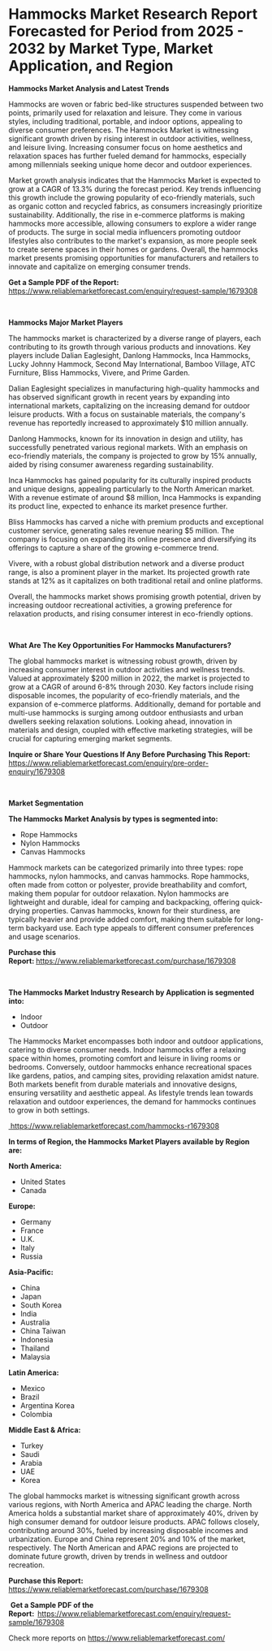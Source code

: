 <p><h1>Hammocks Market Research Report Forecasted for Period from 2025 -  2032 by Market Type, Market Application, and Region</h1></p><p><strong>Hammocks Market Analysis and Latest Trends</strong></p>
<p><p>Hammocks are woven or fabric bed-like structures suspended between two points, primarily used for relaxation and leisure. They come in various styles, including traditional, portable, and indoor options, appealing to diverse consumer preferences. The Hammocks Market is witnessing significant growth driven by rising interest in outdoor activities, wellness, and leisure living. Increasing consumer focus on home aesthetics and relaxation spaces has further fueled demand for hammocks, especially among millennials seeking unique home decor and outdoor experiences.</p><p>Market growth analysis indicates that the Hammocks Market is expected to grow at a CAGR of 13.3% during the forecast period. Key trends influencing this growth include the growing popularity of eco-friendly materials, such as organic cotton and recycled fabrics, as consumers increasingly prioritize sustainability. Additionally, the rise in e-commerce platforms is making hammocks more accessible, allowing consumers to explore a wider range of products. The surge in social media influencers promoting outdoor lifestyles also contributes to the market's expansion, as more people seek to create serene spaces in their homes or gardens. Overall, the hammocks market presents promising opportunities for manufacturers and retailers to innovate and capitalize on emerging consumer trends.</p></p>
<p><strong>Get a Sample PDF of the Report:&nbsp;</strong> <a href="https://www.reliablemarketforecast.com/enquiry/request-sample/1679308?utm_campaign=2400&utm_medium=2&utm_source=Github&utm_content=ia&utm_term=08022025&utm_id=hammocks">https://www.reliablemarketforecast.com/enquiry/request-sample/1679308</a></p>
<p>&nbsp;</p>
<p><strong>Hammocks Major Market Players</strong></p>
<p><p>The hammocks market is characterized by a diverse range of players, each contributing to its growth through various products and innovations. Key players include Dalian Eaglesight, Danlong Hammocks, Inca Hammocks, Lucky Johnny Hammock, Second May International, Bamboo Village, ATC Furniture, Bliss Hammocks, Vivere, and Prime Garden.</p><p>Dalian Eaglesight specializes in manufacturing high-quality hammocks and has observed significant growth in recent years by expanding into international markets, capitalizing on the increasing demand for outdoor leisure products. With a focus on sustainable materials, the company's revenue has reportedly increased to approximately $10 million annually.</p><p>Danlong Hammocks, known for its innovation in design and utility, has successfully penetrated various regional markets. With an emphasis on eco-friendly materials, the company is projected to grow by 15% annually, aided by rising consumer awareness regarding sustainability.</p><p>Inca Hammocks has gained popularity for its culturally inspired products and unique designs, appealing particularly to the North American market. With a revenue estimate of around $8 million, Inca Hammocks is expanding its product line, expected to enhance its market presence further.</p><p>Bliss Hammocks has carved a niche with premium products and exceptional customer service, generating sales revenue nearing $5 million. The company is focusing on expanding its online presence and diversifying its offerings to capture a share of the growing e-commerce trend.</p><p>Vivere, with a robust global distribution network and a diverse product range, is also a prominent player in the market. Its projected growth rate stands at 12% as it capitalizes on both traditional retail and online platforms.</p><p>Overall, the hammocks market shows promising growth potential, driven by increasing outdoor recreational activities, a growing preference for relaxation products, and rising consumer interest in eco-friendly options.</p></p>
<p>&nbsp;</p>
<p><strong>What Are The Key Opportunities For Hammocks Manufacturers?</strong></p>
<p><p>The global hammocks market is witnessing robust growth, driven by increasing consumer interest in outdoor activities and wellness trends. Valued at approximately $200 million in 2022, the market is projected to grow at a CAGR of around 6-8% through 2030. Key factors include rising disposable incomes, the popularity of eco-friendly materials, and the expansion of e-commerce platforms. Additionally, demand for portable and multi-use hammocks is surging among outdoor enthusiasts and urban dwellers seeking relaxation solutions. Looking ahead, innovation in materials and design, coupled with effective marketing strategies, will be crucial for capturing emerging market segments.</p></p>
<p><strong>Inquire or Share Your Questions If Any Before Purchasing This Report:</strong> <a href="https://www.reliablemarketforecast.com/enquiry/pre-order-enquiry/1679308?utm_campaign=2400&utm_medium=2&utm_source=Github&utm_content=ia&utm_term=08022025&utm_id=hammocks">https://www.reliablemarketforecast.com/enquiry/pre-order-enquiry/1679308</a></p>
<p>&nbsp;</p>
<p><strong>Market Segmentation</strong></p>
<p><strong>The Hammocks Market Analysis by types is segmented into:</strong></p>
<p><ul><li>Rope Hammocks</li><li>Nylon Hammocks</li><li>Canvas Hammocks</li></ul></p>
<p><p>Hammock markets can be categorized primarily into three types: rope hammocks, nylon hammocks, and canvas hammocks. Rope hammocks, often made from cotton or polyester, provide breathability and comfort, making them popular for outdoor relaxation. Nylon hammocks are lightweight and durable, ideal for camping and backpacking, offering quick-drying properties. Canvas hammocks, known for their sturdiness, are typically heavier and provide added comfort, making them suitable for long-term backyard use. Each type appeals to different consumer preferences and usage scenarios.</p></p>
<p><strong>Purchase this Report:&nbsp;</strong><a href="https://www.reliablemarketforecast.com/purchase/1679308?utm_campaign=2400&utm_medium=2&utm_source=Github&utm_content=ia&utm_term=08022025&utm_id=hammocks">https://www.reliablemarketforecast.com/purchase/1679308</a></p>
<p>&nbsp;</p>
<p><strong>The Hammocks Market Industry Research by Application is segmented into:</strong></p>
<p><ul><li>Indoor</li><li>Outdoor</li></ul></p>
<p><p>The Hammocks Market encompasses both indoor and outdoor applications, catering to diverse consumer needs. Indoor hammocks offer a relaxing space within homes, promoting comfort and leisure in living rooms or bedrooms. Conversely, outdoor hammocks enhance recreational spaces like gardens, patios, and camping sites, providing relaxation amidst nature. Both markets benefit from durable materials and innovative designs, ensuring versatility and aesthetic appeal. As lifestyle trends lean towards relaxation and outdoor experiences, the demand for hammocks continues to grow in both settings.</p></p>
<p><a href="https://www.reliablemarketforecast.com/hammocks-r1679308?utm_campaign=2400&utm_medium=2&utm_source=Github&utm_content=ia&utm_term=08022025&utm_id=hammocks">&nbsp;https://www.reliablemarketforecast.com/hammocks-r1679308</a></p>
<p><strong>In terms of Region, the Hammocks Market Players available by Region are:</strong></p>
<p>
    <p> <strong> North America: </strong>
        <ul>
            <li>United States</li>
            <li>Canada</li>
        </ul>
        </p> 
    <p> <strong> Europe: </strong>
        <ul>
            <li>Germany</li>
            <li>France</li>
            <li>U.K.</li>
            <li>Italy</li>
            <li>Russia</li>
        </ul>
        </p> 
    <p> <strong> Asia-Pacific: </strong>
        <ul>
            <li>China</li>
            <li>Japan</li>
            <li>South Korea</li>
            <li>India</li>
            <li>Australia</li>
            <li>China Taiwan</li>
            <li>Indonesia</li>
            <li>Thailand</li>
            <li>Malaysia</li>
        </ul>
        </p> 
    <p> <strong> Latin America: </strong>
        <ul>
            <li>Mexico</li>
            <li>Brazil</li>
            <li>Argentina Korea</li>
            <li>Colombia</li>
        </ul>
        </p> 
    <p> <strong> Middle East & Africa: </strong>
        <ul>
            <li>Turkey</li>
            <li>Saudi</li>
            <li>Arabia</li>
            <li>UAE</li>
            <li>Korea</li>
        </ul>
    </p>
    </p>
<p><p>The global hammocks market is witnessing significant growth across various regions, with North America and APAC leading the charge. North America holds a substantial market share of approximately 40%, driven by high consumer demand for outdoor leisure products. APAC follows closely, contributing around 30%, fueled by increasing disposable incomes and urbanization. Europe and China represent 20% and 10% of the market, respectively. The North American and APAC regions are projected to dominate future growth, driven by trends in wellness and outdoor recreation.</p></p>
<p><strong>Purchase this Report: </strong><a href="https://www.reliablemarketforecast.com/purchase/1679308?utm_campaign=2400&utm_medium=2&utm_source=Github&utm_content=ia&utm_term=08022025&utm_id=hammocks">https://www.reliablemarketforecast.com/purchase/1679308</a></p>
<p>&nbsp;<strong>Get a Sample PDF of the Report:&nbsp;&nbsp;</strong><a href="https://www.reliablemarketforecast.com/enquiry/request-sample/1679308?utm_campaign=2400&utm_medium=2&utm_source=Github&utm_content=ia&utm_term=08022025&utm_id=hammocks">https://www.reliablemarketforecast.com/enquiry/request-sample/1679308</a></p>
<p><strong></strong></p>
<p>Check more reports on <a href="https://www.reliablemarketforecast.com/?utm_campaign=2400&utm_medium=2&utm_source=Github&utm_content=ia&utm_term=08022025&utm_id=hammocks">https://www.reliablemarketforecast.com/</a></p>